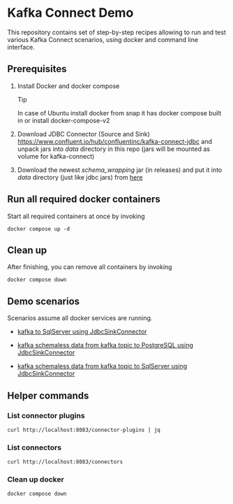 # Kafka Connect Demo

This repository contains set of step-by-step recipes allowing to run and test various Kafka Connect scenarios, 
using docker and command line interface.

## Prerequisites

1) Install Docker and docker compose

    > [!TIP]
    > In case of Ubuntu install docker from snap it has docker compose built in or install docker-compose-v2

2) Download JDBC Connector (Source and Sink) https://www.confluent.io/hub/confluentinc/kafka-connect-jdbc
and unpack jars into *data* directory in this repo (jars will be mounted as volume for kafka-connect)

3) Download the newest *schema_wrapping* jar (in releases) and put it into *data* directory (just like jdbc jars) 
from [here](https://github.com/tomaszkubacki?tab=packages&repo_name=schema_wrapping)


## Run all required docker containers

Start all required containers at once by invoking 

```shell
docker compose up -d
```

## Clean up

After finishing, you can remove all containers by invoking

```shell
docker compose down
```

## Demo scenarios

Scenarios assume all docker services are running.

- [kafka to SqlServer using JdbcSinkConnector](kafka_to_sql_server/kafka_to_sql_server.md)

- [kafka schemaless data from kafka topic to PostgreSQL using JdbcSinkConnector](kafka_to_postgresql/kafka_to_postgres.md)

- [kafka schemaless data from kafka topic to SqlServer using JdbcSinkConnector](kafka_to_sql_server_shemaless/kafka_to_sql_server_schemaless.md)

## Helper commands

### List connector plugins

```
curl http://localhost:8083/connector-plugins | jq
```

### List connectors 

```shell
curl http://localhost:8083/connectors
```

### Clean up docker 
```shell
docker compose down
```

